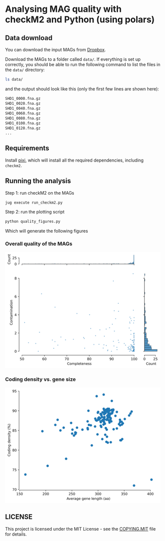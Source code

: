 # Analysing MAG quality with checkM2 and Python (using polars)

## Data download

You can download the input MAGs from [Dropbox](https://www.dropbox.com/scl/fo/p3hucjlh0pl8mkaw9uk6x/AM4myQn4fDo8vY45Hur7Exw?rlkey=avptw2w2tc15awpxx4dj0galh&st=8zggisa6&dl=0).

Download the MAGs to a folder called `data/`. If everything is set up correctly, you should be able to run the following command to list the files in the `data/` directory:

```bash
ls data/
```

and the output should look like this (only the first few lines are shown here):

```
SHD1_0000.fna.gz
SHD1_0020.fna.gz
SHD1_0040.fna.gz
SHD1_0060.fna.gz
SHD1_0080.fna.gz
SHD1_0100.fna.gz
SHD1_0120.fna.gz
...
```

## Requirements

Install [pixi](https://pixi.sh/), which will install all the required dependencies, including `checkm2`.

## Running the analysis

Step 1: run checkM2 on the MAGs

```bash
jug execute run_checkm2.py
```

Step 2: run the plotting script

```bash
python quality_figures.py
```

Which will generate the following figures

### Overall quality of the MAGs

![Quality Figure](plots/quality_scatter_with_histograms.svg)

### Coding density vs. gene size

![Coding Density vs Gene Size](plots/average_gene_length_vs_coding_density.svg)

## LICENSE

This project is licensed under the MIT License - see the [COPYING.MIT](COPYING.MIT) file for details.

